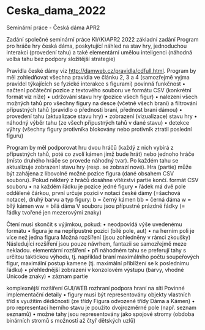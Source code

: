 # Ceska_dama_2022
Seminární práce - Česká dáma APR2 

Zadání společné seminární práce KI/(K)APR2 2022
základní zadání
Program pro hráče hry česká dáma, poskytující náhled na stav hry, jednoduchou interakci (provedení tahu) a také elementární umělou inteligenci (náhodná volba tahu bez podpory složitější strategie)

Pravidla české dámy viz  http://damweb.cz/pravidla/cdfull.html. Program by měl zohledňovat všechna pravidla ve článku 2, 3 a 4 (samozřejmě vyjma pravidel týkajících se fyzické interakce s figurami)
povinná funkčnost
•	načtení počáteční pozice z textového souboru ve formátu CSV (konkrétní formát viz níže)
•	udržování stavu hry (pozice všech figur)
•	nalezení všech možných tahů pro všechny figury na desce (včetně všech braní) a filtrování přípustných tahů (pravidlo o přednosti braní, přednost braní dámou)
•	provedení tahu (aktualizace stavu hry)
•	zobrazení (vizualizace) stavu hry
•	náhodný výběr tahu (ze všech přípustných tahů v dané stavu)
•	detekce výhry (všechny figury protivníka blokovány nebo protivník ztratil poslední figuru)

Program by měl podporovat hru dvou hráčů (každý z nich vybírá z přípustných tahů, poté co zvolí kámen jímž bude hrát) nebo jednoho hráče (místo druhého hráče se provede náhodný tvar). Po každém tahu se aktualizuje zobrazení stavu hry (resp. se zobrazí nové). Hra (partie) může být zahájena z libovolné možné pozice figura (dané obsahem CSV souboru). Pokud některý z hráčů dosáhne vítězství partie končí.
formát CSV souboru
•	na každém řádku je pozice jedné figury
•	řádek má dvě pole oddělené čárkou, první určuje pozici v notaci české dámy (=šachová notace), druhý barvu a typ figury:
		b = černý kámen
		bb = černá dáma
		w = bílý kámen
		ww = bílá dáma
V souboru jsou přípustné prázdné řádky (= řádky tvořené jen mezerovými znaky)

Čtení musí skončit s výjimkou, pokud:
•	neodpovídá výše uvedenému formátu
•	figura je na nepřípustné pozici (bílé pole, aut)
•	na herním poli je více než jedna figura
Možná rozšíření (jsou zohledněny v rámci zkoušky)
Následující rozšíření jsou pouze návrhem, fantazii se samozřejmě meze nekladou.
elementární rozšíření
•	při náhodném tahu se preferují tahy s určitou taktickou výhodu, tj. například braní maximálního počtu soupeřových figur,  maximální postup kamene (tj. maximální přiblížení se k poslednímu řádku)
•	přehlednější zobrazení v konzolovém výstupu (barvy,  vhodné Unicode znaky)
•	záznam partie

komplexnější rozšíření
GUI/WEB rozhraní
podpora hraní na síti
Povinné implementační detaily
•	figury musí být representovány objekty vlastních tříd s využitím dědičnosti (ze třídy Figura odvozené třídy Dáma a Kámen)
•	pro representaci herního stavu je použito dvojrozměrné pole (např. seznam seznamů)
•	možné tahy jsou representovány jako spojové stromy (obdoba binárních stromů s možností až čtyř dětských uzlů)
